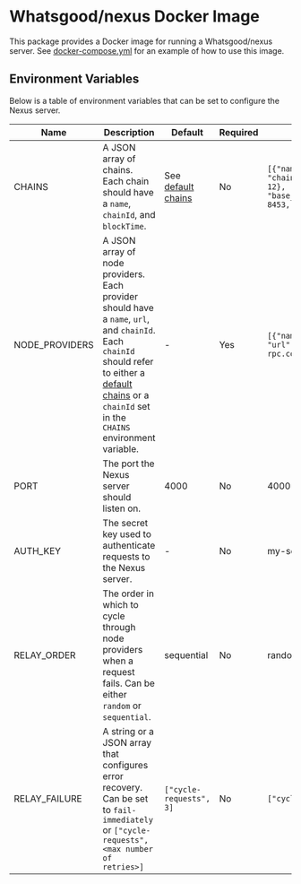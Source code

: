 # Whatsgood/nexus Docker Image

This package provides a Docker image for running a Whatsgood/nexus server. See [docker-compose.yml](https://github.com/whats-good/nexus/blob/main/docker-compose.yml) for an example of how to use this image.

## Environment Variables

Below is a table of environment variables that can be set to configure the Nexus server.

| Name           | Description                                                                                                                                                                                                                                                                                                    | Default                                                                                                                 | Required | Example                                                                                                                |
| -------------- | -------------------------------------------------------------------------------------------------------------------------------------------------------------------------------------------------------------------------------------------------------------------------------------------------------------- | ----------------------------------------------------------------------------------------------------------------------- | -------- | ---------------------------------------------------------------------------------------------------------------------- |
| CHAINS         | A JSON array of chains. Each chain should have a `name`, `chainId`, and `blockTime`.                                                                                                                                                                                                                           | See [default chains](https://github.com/whats-good/nexus/blob/main/packages/nexus/src/default-chains/default-chains.ts) | No       | `[{"name": "eth_mainnet", "chainId": 1, "blockTime": 12}, [{"name": "base_mainnet", "chainId": 8453, "blockTime": 2}]` |
| NODE_PROVIDERS | A JSON array of node providers. Each provider should have a `name`, `url`, and `chainId`. Each `chainId` should refer to either a [default chains](https://github.com/whats-good/nexus/blob/main/packages/nexus/src/default-chains/default-chains.ts) or a `chainId` set in the `CHAINS` environment variable. | -                                                                                                                       | Yes      | `[{"name": "eth.public", "url":"https://eth.public-rpc.com", "chainId": 1}]`                                           |
| PORT           | The port the Nexus server should listen on.                                                                                                                                                                                                                                                                    | 4000                                                                                                                    | No       | 4000                                                                                                                   |
| AUTH_KEY       | The secret key used to authenticate requests to the Nexus server.                                                                                                                                                                                                                                              | -                                                                                                                       | No       | my-secret-key                                                                                                          |
| RELAY_ORDER    | The order in which to cycle through node providers when a request fails. Can be either `random` or `sequential`.                                                                                                                                                                                               | sequential                                                                                                              | No       | random                                                                                                                 |
| RELAY_FAILURE  | A string or a JSON array that configures error recovery. Can be set to `fail-immediately` or `["cycle-requests", <max number of retries>]`                                                                                                                                                                     | `["cycle-requests", 3]`                                                                                                 | No       | `["cycle-requests", 5]`                                                                                                |
